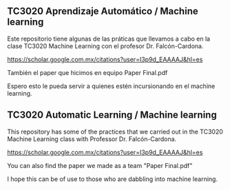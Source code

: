 ## TC3020 Aprendizaje Automático / Machine learning

Este repositorio tiene algunas de las práticas que llevamos a cabo en la clase TC3020 Machine Learning con el profesor Dr. Falcón-Cardona.

https://scholar.google.com.mx/citations?user=I3p9d_EAAAAJ&hl=es

También el paper que hicimos en equipo Paper Final.pdf

Espero esto le pueda servir a quienes estén incursionando en el machine learning.


## TC3020 Automatic Learning / Machine learning

This repository has some of the practices that we carried out in the TC3020 Machine Learning class with Professor Dr. Falcón-Cardona.

https://scholar.google.com.mx/citations?user=I3p9d_EAAAAJ&hl=es

You can also find the paper we made as a team "Paper Final.pdf"

I hope this can be of use to those who are dabbling into machine learning. 